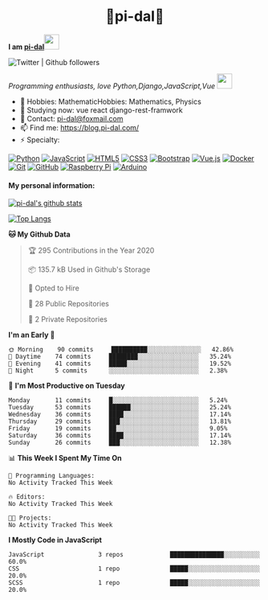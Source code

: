 <h1 align="center">🐍pi-dal🐳</h2>

<b>I am <a href='https://github.com/pi-dal/'>pi-dal</a></b><img src="https://cdn.jsdelivr.net/gh/TheDudeThatCode/TheDudeThatCode@master/Assets/Developer.gif" width="30px">

![Twitter | Github followers](https://img.shields.io/badge/dynamic/json?color=yellow&label=Twitter%20%7C%20Github%20followers&query=%24.data.totalSubs&url=https%3A%2F%2Fapi.spencerwoo.com%2Fsubstats%2F%3Fsource%3Dtwitter%26queryKey%3Dpidal20%26source%3Dgithub%26queryKey%3Dpi-dal)

_Programming enthusiasts, love Python,Django,JavaScript,Vue_ <img src="https://media.giphy.com/media/WUlplcMpOCEmTGBtBW/giphy.gif" width="30"> 

- 🔭 Hobbies: MathematicHobbies: Mathematics, Physics
- 🌱 Studying now: vue react django-rest-framwork
- 💬 Contact: pi-dal@foxmail.com
- 📫 Find me: https://blog.pi-dal.com/
- ⚡ Specialty:

[![Python](https://img.shields.io/badge/-python-1423A7C?style=flat-square&logo=python&link=https://github.com/pi-dal/)](https://github.com/pi-dal/)
[![JavaScript](https://img.shields.io/badge/-JavaScript-black?style=flat-square&logo=javascript&link=https://github.com/pi-dal/)](https://github.com/pi-dal/)
[![HTML5](https://img.shields.io/badge/-HTML5-E34F26?style=flat-square&logo=html5&logoColor=white&link=https://github.com/pi-dal/)](https://github.com/pi-dal/)
[![CSS3](https://img.shields.io/badge/-CSS3-1572B6?style=flat-square&logo=css3&link=https://github.com/pi-dal/)](https://github.com/pi-dal/)
[![Bootstrap](https://img.shields.io/badge/-Bootstrap-563D7C?style=flat-square&logo=bootstrap&link=https://github.com/pi-dal/)](https://github.com/pi-dal/)
[![Vue.js](https://img.shields.io/badge/-Vuejs-black?style=flat-square&logo=vue.js&link=https://github.com/pi-dal/)](https://github.com/pi-dal/)
[![Docker](https://img.shields.io/badge/-Docker-black?style=flat-square&logo=docker&link=https://githu'9b.com/pi-dal/)](https://github.com/pi-dal/)
[![Git](https://img.shields.io/badge/-Git-black?style=flat-square&logo=git&link=https://github.com/pi-dal/)](https://github.com/pi-dal/)
[![GitHub](https://img.shields.io/badge/-GitHub-181717?style=flat-square&logo=github&link=https://github.com/pi-dal/)](https://github.com/pi-dal/)
[![Raspberry Pi](https://img.shields.io/badge/-Raspberry%20Pi-C51A4A?style=flat-square&logo=Raspberry-Pi&link=https://github.com/pi-dal/)](https://github.com/pi-dal/)
[![Arduino](https://img.shields.io/badge/-Arduino-black?style=flat-square&logo=Arduino&link=https://github.com/pi-dal/)](https://github.com/pi-dal/)

#### My personal information:

[![pi-dal's github stats](https://github-readme-stats.vercel.app/api?username=pi-dal&show_icons=true&theme=tokyonight&count_private=true)](https://github.com/pi-dal)

[![Top Langs](https://github-readme-stats.vercel.app/api/top-langs/?username=pi-dal&layout=compact)](https://github.com/pi-dal)

<!--START_SECTION:waka-->
**🐱 My Github Data** 

> 🏆 295 Contributions in the Year 2020
 > 
> 📦 135.7 kB Used in Github's Storage 
 > 
> 💼 Opted to Hire
 > 
> 📜 28 Public Repositories
 > 
> 🔑 2 Private Repositories 

**I'm an Early 🐤** 

```text
🌞 Morning    90 commits     ██████████░░░░░░░░░░░░░░░   42.86% 
🌆 Daytime    74 commits     ████████░░░░░░░░░░░░░░░░░   35.24% 
🌃 Evening    41 commits     █████░░░░░░░░░░░░░░░░░░░░   19.52% 
🌙 Night      5 commits      ░░░░░░░░░░░░░░░░░░░░░░░░░   2.38%

```
📅 **I'm Most Productive on Tuesday** 

```text
Monday       11 commits     █░░░░░░░░░░░░░░░░░░░░░░░░   5.24% 
Tuesday      53 commits     ██████░░░░░░░░░░░░░░░░░░░   25.24% 
Wednesday    36 commits     ████░░░░░░░░░░░░░░░░░░░░░   17.14% 
Thursday     29 commits     ███░░░░░░░░░░░░░░░░░░░░░░   13.81% 
Friday       19 commits     ██░░░░░░░░░░░░░░░░░░░░░░░   9.05% 
Saturday     36 commits     ████░░░░░░░░░░░░░░░░░░░░░   17.14% 
Sunday       26 commits     ███░░░░░░░░░░░░░░░░░░░░░░   12.38%

```


📊 **This Week I Spent My Time On** 

```text
💬 Programming Languages: 
No Activity Tracked This Week

🔥 Editors: 
No Activity Tracked This Week

🐱‍💻 Projects: 
No Activity Tracked This Week

```

**I Mostly Code in JavaScript** 

```text
JavaScript               3 repos             ███████████████░░░░░░░░░░   60.0% 
CSS                      1 repo              █████░░░░░░░░░░░░░░░░░░░░   20.0% 
SCSS                     1 repo              █████░░░░░░░░░░░░░░░░░░░░   20.0%

```



<!--END_SECTION:waka-->
